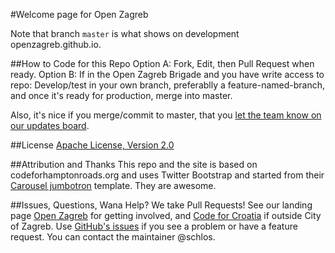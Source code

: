 #Welcome page for Open Zagreb

Note that branch `master` is what shows on development openzagreb.github.io.

##How to Code for this Repo
Option A: Fork, Edit, then Pull Request when ready.
Option B: If in the Open Zagreb Brigade and you have write access to repo: Develop/test in your own branch, preferablly a feature-named-branch, and once it's ready for production, merge into master.

Also, it's nice if you merge/commit to master, that you [let the team know on our updates board](http://codeforcroatia.org/projects/pocetna_stranica_open_zagreb). 

##License
[Apache License, Version 2.0](http://www.apache.org/licenses/LICENSE-2.0)

##Attribution and Thanks
This repo and the site is based on codeforhamptonroads.org and uses Twitter Bootstrap and started from their [Carousel jumbotron](http://twitter.github.com/bootstrap/examples/carousel.html) template. They are awesome.

##Issues, Questions, Wana Help?
We take Pull Requests! See our landing page [Open Zagreb](http://zagreb.codeforcroatia.org/) for getting involved, and [Code for Croatia](http://codeforcroatia.org) if outside City of Zagreb. Use [GitHub's issues](https://github.com/openzagreb/OZ-welcome-page/issues/new) if you see a problem or have a feature request. You can contact the maintainer @schlos.
